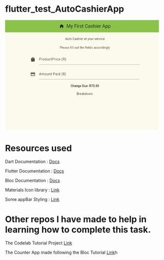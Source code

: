 # flutter_test_AutoCashierApp

<img src='assets\appPicture.png'/>
 
# Resources used

Dart Documentation : [Docs](https://dart.dev/)

Flutter Documentation : [Docs](https://docs.flutter.dev/get-started/learn-flutter)

Bloc  Documentation : [Docs](https://bloclibrary.dev/getting-started/)

Materials Icon library : [Link](https://fonts.google.com/icons)

Some appBar Styling : [Link](https://www.repeato.app/centering-the-title-of-an-appbar-in-flutter/#:~:text=The%20simplest%20and%20most%20efficient,both%20Android%20and%20iOS%20platforms.)

# Other repos I have made to help in learning how to complete this task.

The Codelab Tutorial Project
[Link](https://github.com/Ungerer221/fluttertestapp)

The Counter App made following the Bloc Tutorial
[Link](https://github.com/Ungerer221/flutter_counter_app)h